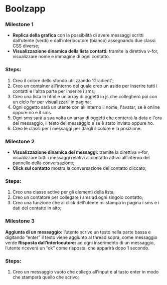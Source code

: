 **Boolzapp**
=====

### **Milestone 1** <br>
- **Replica della grafica** con la possibilità di avere messaggi scritti dall’utente (verdi) e dall’interlocutore (bianco) assegnando due classi CSS diverse;
- **Visualizzazione dinamica della lista contatti:** tramite la direttiva v-for, visualizzare nome e immagine di ogni contatto.

### **Steps**:

1. Creo il colore dello sfondo utilizzando 'Gradient';
2. Creo un container all'interno del quale creo un aside per inserire tutti i contatti e l'altra parte per inserire i sms;
3. Creo una lista in html e un array di oggetti in js che collegherò poi con un ciclo for per visualizzarli in pagina;
4. Ogni oggetto sarà un utente con all'interno il nome, l'avatar, se è online oppure no e il sms.
5. Ogni sms sarà a sua volta un array di oggetti che conterrà la data e l'ora del messaggio, il testo del messaggio e se è stato inviato oppure no.
6. Creo le classi per i messaggi per dargli il colore e la posizione.


### **Milestone 2** <br>
- **Visualizzazione dinamica dei messaggi:** tramite la direttiva v-for, visualizzare tutti i messaggi relativi al contatto attivo all’interno del pannello della conversazione;
- **Click sul contatto** mostra la conversazione del contatto cliccato;

### **Steps**:
1. Creo una classe active per gli elementi della lista;
2. Creo un contatore per collegare i sms ad ogni singolo contatto;
3. Creo una funzione che al click dell'utente mi stampa in pagina i sms e i dati del contatto in alto;

### **Milestone 3** <br>
**Aggiunta di un messaggio:** l’utente scrive un testo nella parte bassa e digitando “enter” il testo viene aggiunto al thread sopra, come messaggio verde
**Risposta dall’interlocutore:** ad ogni inserimento di un messaggio, l’utente riceverà un “ok” come risposta, che apparirà dopo 1 secondo.

### **Steps**:
1. Creo un messaggio vuoto che collego all'input e al tasto enter in modo che stamperà quello che scrivo;
